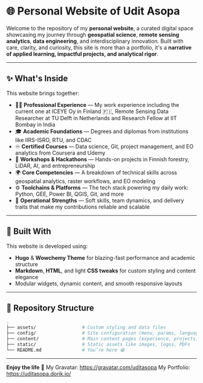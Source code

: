 # 🌐 Personal Website of Udit Asopa  

Welcome to the repository of my **personal website**, a curated digital space showcasing my journey through **geospatial science**, **remote sensing analytics**, **data engineering**, and interdisciplinary innovation. Built with care, clarity, and curiosity, this site is more than a portfolio, it's a **narrative of applied learning, impactful projects, and analytical rigor**.

---

## ✨ What's Inside

This website brings together:

- 👨‍🔬 **Professional Experience** — My work experience including the current one at ICEYE Oy in Finland 🇫🇮, Remote Sensing Data Researcher at TU Delft in Netherlands and Research Fellow at IIT Bombay in India
- 🎓 **Academic Foundations** — Degrees and diplomas from institutions like IIRS-ISRO, RTU, and CDAC  
- ♾️ **Certified Courses** — Data science, Git, project management, and EO analytics from Coursera and Udemy  
- 🤖 **Workshops & Hackathons** — Hands-on projects in Finnish forestry, LiDAR, AI, and entrepreneurship  
- 🌍 **Core Competencies** — A breakdown of technical skills across geospatial analytics, raster workflows, and EO modeling  
- ⚙️ **Toolchains & Platforms** — The tech stack powering my daily work: Python, GEE, Power BI, QGIS, Git, and more  
- 🎯 **Operational Strengths** — Soft skills, team dynamics, and delivery traits that make my contributions reliable and scalable  

---

## 🔧 Built With

This website is developed using:

- **Hugo** & **Wowchemy Theme** for blazing-fast performance and academic structure  
- **Markdown**, **HTML**, and light **CSS tweaks** for custom styling and content elegance  
- Modular widgets, dynamic content, and smooth responsive layouts  

---

## 📁 Repository Structure

```bash
.
├── assets/                 # Custom styling and data files
├── config/                 # Site configuration (menu, params, language, etc.)
├── content/                # Main content pages (experience, projects, education, etc.)
├── static/                 # Static assets like images, logos, PDFs
└── README.md               # You’re here 😁

```
---

**Enjoy the life** 🧬
My Gravatar: https://gravatar.com/uditasopa
My Portfolio: https://uditasopa.dorik.io/
